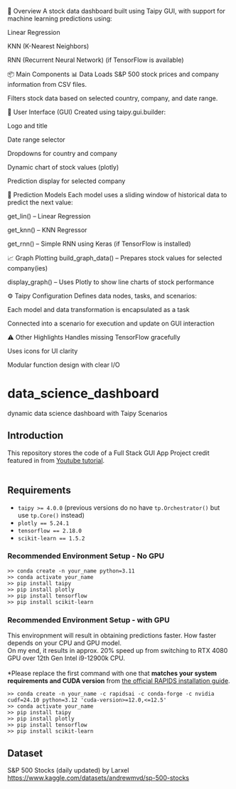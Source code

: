 🧠 Overview
A stock data dashboard built using Taipy GUI, with support for machine learning predictions using:

Linear Regression

KNN (K-Nearest Neighbors)

RNN (Recurrent Neural Network) (if TensorFlow is available)

📦 Main Components
📊 Data
Loads S&P 500 stock prices and company information from CSV files.

Filters stock data based on selected country, company, and date range.

🎨 User Interface (GUI)
Created using taipy.gui.builder:

Logo and title

Date range selector

Dropdowns for country and company

Dynamic chart of stock values (plotly)

Prediction display for selected company

🧮 Prediction Models
Each model uses a sliding window of historical data to predict the next value:

get_lin() – Linear Regression

get_knn() – KNN Regressor

get_rnn() – Simple RNN using Keras (if TensorFlow is installed)

📈 Graph Plotting
build_graph_data() – Prepares stock values for selected company(ies)

display_graph() – Uses Plotly to show line charts of stock performance

⚙️ Taipy Configuration
Defines data nodes, tasks, and scenarios:

Each model and data transformation is encapsulated as a task

Connected into a scenario for execution and update on GUI interaction

⚠️ Other Highlights
Handles missing TensorFlow gracefully

Uses icons for UI clarity

Modular function design with clear I/O

# data_science_dashboard

dynamic data science dashboard with Taipy Scenarios

## Introduction

This repository stores the code of a Full Stack GUI App Project credit featured in from  <a href="https://youtu.be/hxYIpH94u20" target="_blank">Youtube tutorial</a>.
<br>
<br>

## Requirements
- `taipy >= 4.0.0` (previous versions do no have `tp.Orchestrator()` but use `tp.Core()` instead)
- `plotly == 5.24.1`
- `tensorflow == 2.18.0`
- `scikit-learn == 1.5.2`

### Recommended Environment Setup - No GPU
```
>> conda create -n your_name python=3.11
>> conda activate your_name
>> pip install taipy
>> pip install plotly
>> pip install tensorflow
>> pip install scikit-learn
```

### Recommended Environment Setup - with GPU
This enviropnment will result in obtaining predictions faster. How faster depends on your CPU and GPU model.
<br>
On my end, it results in approx. 20% speed up from switching to RTX 4080 GPU over 12th Gen Intel i9-12900k CPU.
<br>
<br>
*Please replace the first command with one that <b>matches your system requirements and CUDA version</b> from <a href="https://docs.rapids.ai/install/" target="_blank">the official RAPIDS installation guide</a>. 
```
>> conda create -n your_name -c rapidsai -c conda-forge -c nvidia cudf=24.10 python=3.12 'cuda-version>=12.0,<=12.5'
>> conda activate your_name
>> pip install taipy
>> pip install plotly
>> pip install tensorflow
>> pip install scikit-learn
```

## Dataset
S&P 500 Stocks (daily updated) by Larxel
<br>
https://www.kaggle.com/datasets/andrewmvd/sp-500-stocks


<br>
   


